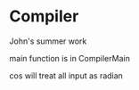 # Compiler
John's summer work

main function is in CompilerMain

cos will treat all input as radian
